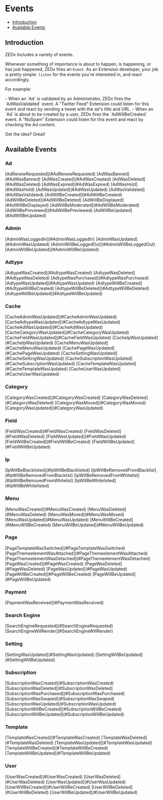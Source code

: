 # Events

- [Introduction](#introduction)
- [Available Events](#available-events)

<a name="introduction"></a>
## Introduction

ZEDx includes a variety of events.

Whenever something of importance is about to happen, is happening, or has just happened, ZEDx fires an `Event`. As an Extension developer, your job is pretty simple: `listen` for the events you're interested in, and react accordingly.

For example:

<div class="content-list" markdown="1">
- When an `Ad` is validated by an Administrator, ZEDx fires the `AdWasValidated` event. A "Twitter Feed" Extension could listen for this event and react by sending a tweet with the ad's title and URL.
- When an `Ad` is about to be created by a user, ZEDx fires the `AdWillBeCreated` event. A "NoSpam" Extension could listen for this event and react by checking the Ad content.
</div>

Get the idea? Great!

<a name="available-events"></a>
## Available Events

<style>
    .collection-method-list > p {
        column-count: 3; -moz-column-count: 3; -webkit-column-count: 3;
        column-gap: 2em; -moz-column-gap: 2em; -webkit-column-gap: 2em;
    }

    .collection-method-list a {
        display: block;
    }
</style>

### Ad

<div class="collection-method-list" markdown="1">
[AdRenewRequested](#AdRenewRequested)
[AdWasBanned](#AdWasBanned)
[AdWasCreated](#AdWasCreated)
[AdWasDeleted](#AdWasDeleted)
[AdWasExpired](#AdWasExpired)
[AdWasHold](#AdWasHold)
[AdWasUpdated](#AdWasUpdated)
[AdWasValidated](#AdWasValidated)
[AdWillBeCreated](#AdWillBeCreated)
[AdWillBeDeleted](#AdWillBeDeleted)
[AdWillBeDisplayed](#AdWillBeDisplayed)
[AdWillBeModerated](#AdWillBeModerated)
[AdWillBePreviewed](#AdWillBePreviewed)
[AdWillBeUpdated](#AdWillBeUpdated)
</div>

### Admin

<div class="collection-method-list" markdown="1">
[AdminWasLoggedIn](#AdminWasLoggedIn)
[AdminWasUpdated](#AdminWasUpdated)
[AdminWillBeLoggedOut](#AdminWillBeLoggedOut)
[AdminWillBeUpdated](#AdminWillBeUpdated)
</div>

### Adtype

<div class="collection-method-list" markdown="1">
[AdtypeWasCreated](#AdtypeWasCreated)
[AdtypeWasDeleted](#AdtypeWasDeleted)
[AdtypeWasPurchased](#AdtypeWasPurchased)
[AdtypeWasUpdated](#AdtypeWasUpdated)
[AdtypeWillBeCreated](#AdtypeWillBeCreated)
[AdtypeWillBeDeleted](#AdtypeWillBeDeleted)
[AdtypeWillBeUpdated](#AdtypeWillBeUpdated)
</div>

### Cache

<div class="collection-method-list" markdown="1">
[CacheAdminWasUpdated](#CacheAdminWasUpdated)
[CacheAdtypeWasUpdated](#CacheAdtypeWasUpdated)
[CacheAdWasUpdated](#CacheAdWasUpdated)
[CacheCategoryWasUpdated](#CacheCategoryWasUpdated)
[CacheFieldWasUpdated](#CacheFieldWasUpdated)
[CacheIpWasUpdated](#CacheIpWasUpdated)
[CacheMenuWasUpdated](#CacheMenuWasUpdated)
[CachePageWasUpdated](#CachePageWasUpdated)
[CacheSettingWasUpdated](#CacheSettingWasUpdated)
[CacheSubscriptionWasUpdated](#CacheSubscriptionWasUpdated)
[CacheTemplateWasUpdated](#CacheTemplateWasUpdated)
[CacheUserWasUpdated](#CacheUserWasUpdated)
</div>

### Category

<div class="collection-method-list" markdown="1">
[CategoryWasCreated](#CategoryWasCreated)
[CategoryWasDeleted](#CategoryWasDeleted)
[CategoryWasMoved](#CategoryWasMoved)
[CategoryWasUpdated](#CategoryWasUpdated)
</div>

### Field

<div class="collection-method-list" markdown="1">
[FieldWasCreated](#FieldWasCreated)
[FieldWasDeleted](#FieldWasDeleted)
[FieldWasUpdated](#FieldWasUpdated)
[FieldWillBeCreated](#FieldWillBeCreated)
[FieldWillBeUpdated](#FieldWillBeUpdated)
</div>

### Ip

<div class="collection-method-list" markdown="1">
[IpWillBeBlacklisted](#IpWillBeBlacklisted)
[IpWillBeRemovedFromBlacklist](#IpWillBeRemovedFromBlacklist)
[IpWillBeRemovedFromWhitelist](#IpWillBeRemovedFromWhitelist)
[IpWillBeWhitelisted](#IpWillBeWhitelisted)
</div>

### Menu

<div class="collection-method-list" markdown="1">
[MenuWasCreated](#MenuWasCreated)
[MenuWasDeleted](#MenuWasDeleted)
[MenuWasMoved](#MenuWasMoved)
[MenuWasUpdated](#MenuWasUpdated)
[MenuWillBeCreated](#MenuWillBeCreated)
[MenuWillBeUpdated](#MenuWillBeUpdated)
</div>

### Page

<div class="collection-method-list" markdown="1">
[PageTemplateWasSwitched](#PageTemplateWasSwitched)
[PageThemeelementWasAttached](#PageThemeelementWasAttached)
[PageThemeelementWasDetached](#PageThemeelementWasDetached)
[PageWasCreated](#PageWasCreated)
[PageWasDeleted](#PageWasDeleted)
[PageWasUpdated](#PageWasUpdated)
[PageWillBeCreated](#PageWillBeCreated)
[PageWillBeUpdated](#PageWillBeUpdated)
</div>

### Payment

<div class="collection-method-list" markdown="1">
[PaymentWasReceived](#PaymentWasReceived)
</div>

### Search Engine

<div class="collection-method-list" markdown="1">
[SearchEngineRequested](#SearchEngineRequested)
[SearchEngineWillRender](#SearchEngineWillRender)
</div>

### Setting

<div class="collection-method-list" markdown="1">
[SettingWasUpdated](#SettingWasUpdated)
[SettingWillBeUpdated](#SettingWillBeUpdated)
</div>

### Subscription

<div class="collection-method-list" markdown="1">
[SubscriptionWasCreated](#SubscriptionWasCreated)
[SubscriptionWasDeleted](#SubscriptionWasDeleted)
[SubscriptionWasPurchased](#SubscriptionWasPurchased)
[SubscriptionWasSwaped](#SubscriptionWasSwaped)
[SubscriptionWasUpdated](#SubscriptionWasUpdated)
[SubscriptionWillBeCreated](#SubscriptionWillBeCreated)
[SubscriptionWillBeUpdated](#SubscriptionWillBeUpdated)
</div>

### Template

<div class="collection-method-list" markdown="1">
[TemplateWasCreated](#TemplateWasCreated)
[TemplateWasDeleted](#TemplateWasDeleted)
[TemplateWasUpdated](#TemplateWasUpdated)
[TemplateWillBeCreated](#TemplateWillBeCreated)
[TemplateWillBeUpdated](#TemplateWillBeUpdated)
</div>

### User

<div class="collection-method-list" markdown="1">
[UserWasCreated](#UserWasCreated)
[UserWasDeleted](#UserWasDeleted)
[UserWasUpdated](#UserWasUpdated)
[UserWillBeCreated](#UserWillBeCreated)
[UserWillBeDeleted](#UserWillBeDeleted)
[UserWillBeUpdated](#UserWillBeUpdated)
</div>
